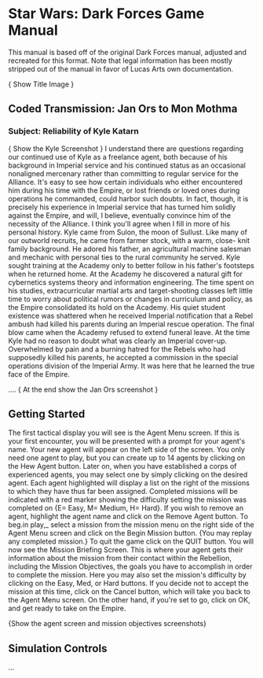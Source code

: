 # Star Wars: Dark Forces Game Manual
This manual is based off of the original Dark Forces manual, adjusted and recreated for this format. Note that legal information has been mostly stripped out of the manual in favor of Lucas Arts own documentation.

{ Show Title Image }

## Coded Transmission: Jan Ors to Mon Mothma
### Subject: Reliability of Kyle Katarn
{ Show the Kyle Screenshot }
I understand there are questions regarding our continued use of Kyle as a freelance agent, both because of his background in Imperial service and his continued status as an occasional nonaligned mercenary rather than committing to regular service for the Alliance. It's easy to see how certain individuals who either encountered him during his time with the Empire, or lost friends or loved ones during operations he commanded, could harbor such doubts. In fact, though, it is precisely his experience in Imperial service that has turned him solidly against the Empire, and will, I believe, eventually convince him of the necessity of the Alliance. I think you'll agree when I fill in more of his personal history. Kyle came from Sulon, the moon of Sullust. Like many of our outworld recruits, he came from farmer stock, with a warm, close- knit family background. He adored his father, an agricultural machine salesman and mechanic with personal ties to the rural community he served. Kyle sought training at the Academy only to better follow in his father's footsteps when he returned home. At the Academy he discovered a natural gift for cybernetics systems theory and information engineering. The time spent on his studies, extracurricular martial arts and target-shooting classes left little time to worry about political rumors or changes in curriculum and policy, as the Empire consolidated its hold on the Academy. His quiet student existence was shattered when he received Imperial notification that a Rebel ambush had killed his parents during an Imperial rescue operation. The final blow came when the Academy refused to extend funeral leave. At the time Kyle had no reason to doubt what was clearly an Imperial cover-up. Overwhelmed by pain and a burning hatred for the Rebels who had supposedly killed his parents, he accepted a commission in the special operations division of the Imperial Army. It was here that he learned the true face of the Empire.

....
{ At the end show the Jan Ors screenshot }

## Getting Started
The first tactical display you will see is the Agent Menu screen. lf this is your first encounter, you will be presented with a prompt for your agent's name. Your new agent will appear on the left side of the screen. You only need one agent to play, but you can create up to 14 agents by clicking on the Hew Agent button. Later on, when you have established a corps of experienced agents, you may select one by simply clicking on the desired agent. Each agent highlighted will display a list on the right of the missions to which they have thus far been assigned. Completed missions will be indicated with a red marker showing the difficulty setting the mission was completed on {E= Easy, M= Medium, H= Hard}. If you wish to remove an agent, highlight the agent name and click on the Remove Agent button. To beg.in play,_ select a mission from the mission menu on the right side of the Agent Menu screen and click on the Begin Mission button. {You may replay any completed mission.} To quit the game click on the QUIT button. You will now see the Mission Briefing Screen. This is where your agent gets their information about the mission from their contact within the Rebellion, including the Mission Objectives, the goals you have to accomplish in order to complete the mission. Here you may also set the mission's difficulty by clicking on the Easy, Med, or Hard buttons. If you decide not to accept the mission at this time, click on the Cancel button, which will take you back to the Agent Menu screen. On the other hand, if you're set to go, click on OK, and get ready to take on the Empire.

{Show the agent screen and mission objectives screenshots}

## Simulation Controls
...